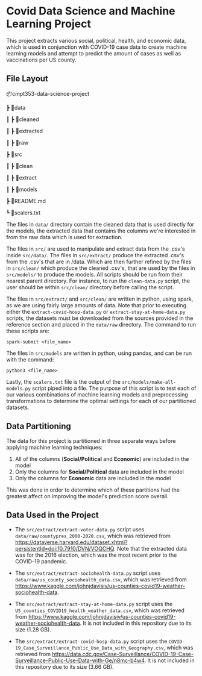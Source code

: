 # Covid Data Science and Machine Learning Project

This project extracts various social, political, health, and economic data, which is used in conjunction with COVID-19 case data to create machine learning models and attempt to predict the amount of cases as well as vaccinations per US county.

## File Layout

 📦cmpt353-data-science-project
 
 ┣ 📂data
 
 ┃ ┣ 📂cleaned                     
 
 ┃ ┣ 📂extracted

 ┃ ┣ 📂raw              
 
 ┣ 📂src                         
 
 ┃ ┣ 📂clean                      
 
 ┃ ┣ 📂extract                   
 
 ┃ ┣ 📂models                     
 
 ┣ 📜README.md
 
 ┗ 📜scalers.txt
 
The files in `data/` directory contain the cleaned data that is used directly for the models, the extracted data that contains the columns we're interested in from the raw data which is used for extraction.
 
The files in `src/` are used to manipulate and extract data from the .csv's inside `src/data/`. The files in `src/extract/` produce the extracted .csv's from the .csv's that are in /data. Which are then further refined by the files in `src/clean/` which produce the cleaned .csv's, that are used by the files in `src/models/` to produce the models. All scripts should be run from their nearest parent directory. For instance, to run the `clean-data.py` script, the user should be within `src/clean/` directory before calling the script.
 
The files in `src/extract/` and `src/clean/` are written in python, using spark, as we are using fairly large amounts of data. Note that prior to executing either the `extract-covid-hosp-data.py` or `extract-stay-at-home-data.py` scripts, the datasets must be downloaded from the sources provided in the reference section and placed in the `data/raw` directory. The command to run these scripts are:
```
spark-submit <file_name>
```

The files in `src/models` are written in python, using pandas, and can be run with the command:
```
python3 <file_name>
```

Lastly, the `scalers.txt` file is the output of the `src/models/make-all-models.py` script piped into a file. The purpose of this script is to test each of our various combinations of machine learning models and preprocessing transformations to determine the optimal settings for each of our partitioned datasets.

## Data Partitioning

The data for this project is partitioned in three separate ways before applying machine learning techniques:

1. All of the columns (**Social/Political** and **Economic**) are included in the model
2. Only the columns for **Social/Political** data are included in the model
3. Only the columns for **Economic** data are included in the model

This was done in order to determine which of these partitions had the greatest affect on improving the model's prediction score overall.

## Data Used in the Project
  
* The `src/extract/extract-voter-data.py` script uses `data/raw/countypres_2000-2020.csv`, which was retrieved from <https://dataverse.harvard.edu/dataset.xhtml?persistentId=doi:10.7910/DVN/VOQCHQ>. Note that the extracted data was for the 2016 election, which was the most recent prior to the COVID-19 pandemic.

* The `src/extract/extract-sociohealth-data.py` script uses `data/raw/us_county_sociohealth_data.csv`, which was retrieved from <https://www.kaggle.com/johnjdavisiv/us-counties-covid19-weather-sociohealth-data>.

* The `src/extract/extract-stay-at-home-data.py` script uses the `US_counties_COVID19_health_weather_data.csv`, which was retrieved from <https://www.kaggle.com/johnjdavisiv/us-counties-covid19-weather-sociohealth-data>. It is not included in this repository due to its size (1.28 GB).

* The `src/extract/extract-covid-hosp-data.py` script uses the `COVID-19_Case_Surveillance_Public_Use_Data_with_Geography.csv`, which was retrieved from <https://data.cdc.gov/Case-Surveillance/COVID-19-Case-Surveillance-Public-Use-Data-with-Ge/n8mc-b4w4>. It is not included in this repository due to its size (3.66 GB).
